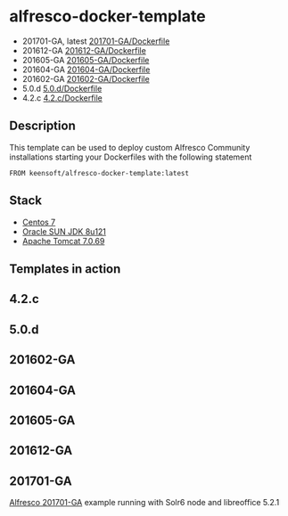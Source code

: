 # alfresco-docker-template

*  201701-GA, latest [201701-GA/Dockerfile](https://github.com/keensoft/alfresco-docker-template/blob/master/201701-GA/Dockerfile)
*  201612-GA [201612-GA/Dockerfile](https://github.com/keensoft/alfresco-docker-template/blob/master/201612-GA/Dockerfile)
*  201605-GA [201605-GA/Dockerfile](https://github.com/keensoft/alfresco-docker-template/blob/master/201605-GA/Dockerfile)
*  201604-GA [201604-GA/Dockerfile](https://github.com/keensoft/alfresco-docker-template/blob/master/201604-GA/Dockerfile)
*  201602-GA [201602-GA/Dockerfile](https://github.com/keensoft/alfresco-docker-template/blob/master/201602-GA/Dockerfile)
*  5.0.d [5.0.d/Dockerfile](https://github.com/keensoft/alfresco-docker-template/blob/master/5.0.d/Dockerfile)
*  4.2.c [4.2.c/Dockerfile](https://github.com/keensoft/alfresco-docker-template/blob/master/4.2.c/Dockerfile)

## Description

This template can be used to deploy custom Alfresco Community installations starting your Dockerfiles with the following statement

~~~~~
FROM keensoft/alfresco-docker-template:latest
~~~~~

## Stack

*   [Centos 7](https://hub.docker.com/_/centos/)
*   [Oracle SUN JDK 8u121](http://www.oracle.com/technetwork/java/javaseproducts/downloads/index.html)
*   [Apache Tomcat 7.0.69](https://www.apache.org/dist/tomcat/tomcat-7/v7.0.69/bin/apache-tomcat-7.0.69.tar.gz)

## Templates in action

## 4.2.c

## 5.0.d

## 201602-GA

##  201604-GA

## 201605-GA

## 201612-GA

## 201701-GA

[Alfresco 201701-GA](https://github.com/keensoft/alfresco-docker-template/tree/master/templates/201701-GA) example running with Solr6 node and libreoffice 5.2.1

